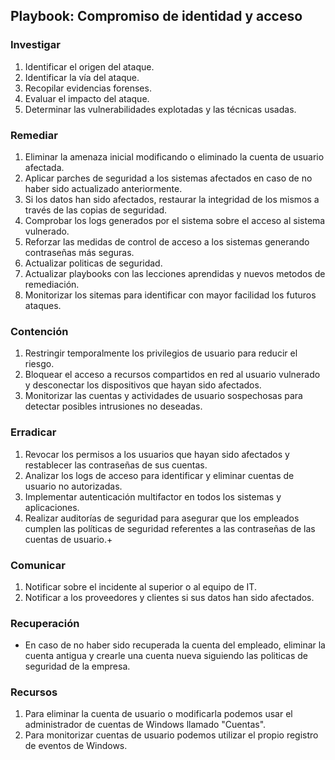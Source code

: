 ## Playbook: Compromiso de identidad y acceso

### Investigar

1. Identificar el origen del ataque.
2. Identificar la vía del ataque.
3. Recopilar evidencias forenses.
4. Evaluar el impacto del ataque.
5. Determinar las vulnerabilidades explotadas y las técnicas usadas.

### Remediar

1. Eliminar la amenaza inicial modificando o eliminado la cuenta de usuario afectada.
2. Aplicar parches de seguridad a los sistemas afectados en caso de no haber sido actualizado anteriormente.
3. Si los datos han sido afectados, restaurar la integridad de los mismos a través de las copias de seguridad.
4. Comprobar los logs generados por el sistema sobre el acceso al sistema vulnerado.
5. Reforzar las medidas de control de acceso a los sistemas generando contraseñas más seguras.
6. Actualizar politicas de seguridad.
7. Actualizar playbooks con las lecciones aprendidas y nuevos metodos de remediación.
8. Monitorizar los sitemas para identificar con mayor facilidad los futuros ataques.

### Contención

1. Restringir temporalmente los privilegios de usuario para reducir el riesgo.
2. Bloquear el acceso a recursos compartidos en red al usuario vulnerado y desconectar los dispositivos que hayan sido afectados.
3. Monitorizar las cuentas y actividades de usuario sospechosas para detectar posibles intrusiones no deseadas.

### Erradicar

1. Revocar los permisos a los usuarios que hayan sido afectados y restablecer las contraseñas de sus cuentas.
2. Analizar los logs de acceso para identificar y eliminar cuentas de usuario no autorizadas.
3. Implementar autenticación multifactor en todos los sistemas y aplicaciones.
4. Realizar auditorías de seguridad para asegurar que los empleados cumplen las políticas de seguridad referentes a las contraseñas de las cuentas de usuario.+

### Comunicar

1. Notificar sobre el incidente al superior o al equipo de IT.
2. Notificar a los proveedores y clientes si sus datos han sido afectados.

### Recuperación

- En caso de no haber sido recuperada la cuenta del empleado, eliminar la cuenta antigua y crearle una cuenta nueva siguiendo las politicas de seguridad de la empresa.

### Recursos

1. Para eliminar la cuenta de usuario o modificarla podemos usar el administrador de cuentas de Windows llamado "Cuentas".
2. Para monitorizar cuentas de usuario podemos utilizar el propio registro de eventos de Windows.
